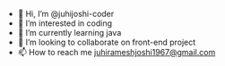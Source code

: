 - 👋 Hi, I’m @juhijoshi-coder
- 👀 I’m interested in coding
- 🌱 I’m currently learning java
- 💞️ I’m looking to collaborate on front-end project 
- 📫 How to reach me juhirameshjoshi1967@gmail.com

<!---
juhijoshi-coder/juhijoshi-coder is a ✨ special ✨ repository because its `README.md` (this file) appears on your GitHub profile.
You can click the Preview link to take a look at your changes.
--->
